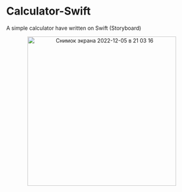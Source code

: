 # Calculator-Swift
A simple calculator have written on Swift (Storyboard)




 
 <p align="center">
 <img width="393" alt="Снимок экрана 2022-12-05 в 21 03 16" src="https://user-images.githubusercontent.com/114521805/205732374-ce11d007-81a0-4432-a92b-c7a2b445917b.png">
</p>
